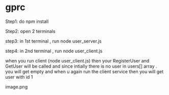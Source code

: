 
# gprc
Step1: do npm install

Step2: open 2 terminals

step3: in 1st terminal , run node user_server.js

step4: in 2nd terminal , run node user_client.js

when you run client (node user_client.js) then your RegisterUser and GetUser will be called and since intially 
there is no user in users[] array . you will get empty and when u again run the client service then you will get user with id 1


image.png

